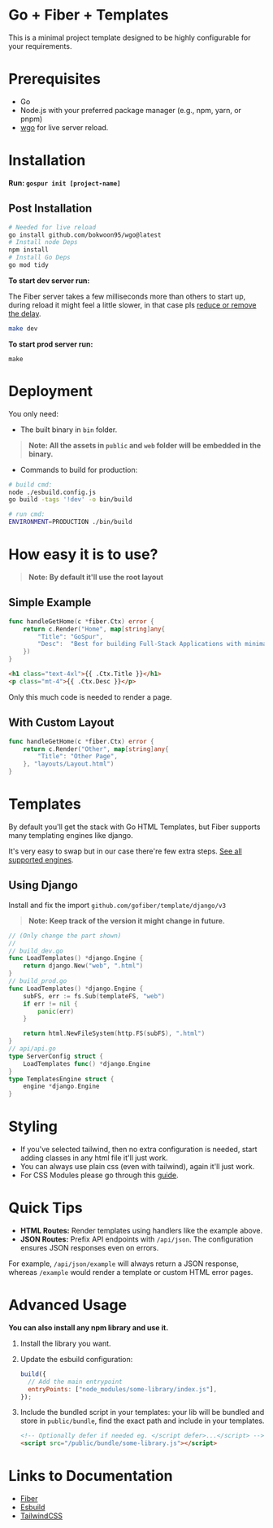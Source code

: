 # Go + Fiber + Templates

This is a minimal project template designed to be highly configurable for your requirements.

# Prerequisites

- Go
- Node.js with your preferred package manager (e.g., npm, yarn, or pnpm)
- [wgo](https://github.com/bokwoon95/wgo) for live server reload.

# Installation

**Run: `gospur init [project-name]`**

## Post Installation

```sh
# Needed for live reload
go install github.com/bokwoon95/wgo@latest
# Install node Deps
npm install
# Install Go Deps
go mod tidy
```

**To start dev server run:**

The Fiber server takes a few milliseconds more than others to start up, during reload it might feel a little slower, in that case pls [reduce or remove the delay](/docs/development-usage.md#if-auto-browser-reload-feels-slow).

```sh
make dev
```

**To start prod server run:**

```
make
```

# Deployment

You only need:

- The built binary in `bin` folder.

> **Note: All the assets in `public` and `web` folder will be embedded in the binary.**

- Commands to build for production:
```sh
# build cmd:
node ./esbuild.config.js
go build -tags '!dev' -o bin/build

# run cmd: 
ENVIRONMENT=PRODUCTION ./bin/build
```

# How easy it is to use?

> **Note: By default it'll use the root layout**

## Simple Example
```go
func handleGetHome(c *fiber.Ctx) error {
	return c.Render("Home", map[string]any{
		"Title": "GoSpur",
		"Desc":  "Best for building Full-Stack Applications with minimal JavaScript",
	})
}
```
```html
<h1 class="text-4xl">{{ .Ctx.Title }}</h1>
<p class="mt-4">{{ .Ctx.Desc }}</p>
```
Only this much code is needed to render a page.

## With Custom Layout
```go
func handleGetHome(c *fiber.Ctx) error {
	return c.Render("Other", map[string]any{
		"Title": "Other Page",
	}, "layouts/Layout.html")
}
```

# Templates

By default you'll get the stack with Go HTML Templates, but Fiber supports many templating engines like django.

It's very easy to swap but in our case there're few extra steps.
[See all supported engines](https://docs.gofiber.io/guide/templates#supported-engines).

## Using Django

Install and fix the import `github.com/gofiber/template/django/v3`
> **Note: Keep track of the version it might change in future.**

```go
// (Only change the part shown)
//
// build_dev.go
func LoadTemplates() *django.Engine {
	return django.New("web", ".html")
}
// build_prod.go
func LoadTemplates() *django.Engine {
	subFS, err := fs.Sub(templateFS, "web")
	if err != nil {
		panic(err)
	}

	return html.NewFileSystem(http.FS(subFS), ".html")
}
// api/api.go
type ServerConfig struct {
	LoadTemplates func() *django.Engine
}
type TemplatesEngine struct {
	engine *django.Engine
}
```

# Styling

- If you've selected tailwind, then no extra configuration is needed, start adding classes in any html file it'll just work.
- You can always use plain css (even with tailwind), again it'll just work.
- For CSS Modules please go through this [guide](https://github.com/ttempaa/esbuild-plugin-tailwindcss?tab=readme-ov-file#css-modules).

# Quick Tips

- **HTML Routes:** Render templates using handlers like the example above.
- **JSON Routes:** Prefix API endpoints with `/api/json`. The configuration ensures JSON responses even on errors.

For example, `/api/json/example` will always return a JSON response, whereas `/example` would render a template or custom HTML error pages.

# Advanced Usage

**You can also install any npm library and use it.**

1.  Install the library you want.
2.  Update the esbuild configuration:

    ```js
    build({
      // Add the main entrypoint
      entryPoints: ["node_modules/some-library/index.js"],
    });
    ```

3.  Include the bundled script in your templates:
    your lib will be bundled and store in `public/bundle`, find the exact path and include in your templates.

    ```html
    <!-- Optionally defer if needed eg. </script defer>...</script> -->
    <script src="/public/bundle/some-library.js"></script>
    ```

# Links to Documentation

- [Fiber](https://docs.gofiber.io)
- [Esbuild](https://esbuild.github.io)
- [TailwindCSS](https://tailwindcss.com)